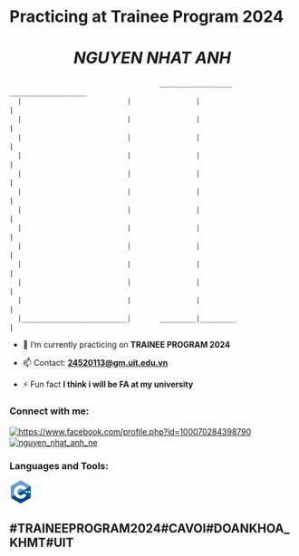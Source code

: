 # **Practicing at Trainee Program 2024**
##### <h1 align="center">*NGUYEN NHAT ANH*</h1>

                                         __________________       ___________________  
      |                          |                |                         |                   
      |                          |                |                         |
      |                          |                |                         |
      |                          |                |                         |
      |                          |                |                         |
      |                          |                |                         |
      |                          |                |                         |
      |                          |                |                         |
      |                          |                |                         |
      |                          |                |                         |
      |                          |                |                         |
      |                          |                |                         |
      |__________________________|       _________|_________                |


- 🔭 I’m currently practicing on **TRAINEE PROGRAM 2024**

- 📫 Contact: **24520113@gm.uit.edu.vn**

- ⚡ Fun fact **I think i will be FA at my university**

<h3 align="left">Connect with me:</h3>
<p align="left">
<a href="https://fb.com/https://www.facebook.com/profile.php?id=100070284398790" target="blank"><img align="center" src="https://raw.githubusercontent.com/rahuldkjain/github-profile-readme-generator/master/src/images/icons/Social/facebook.svg" alt="https://www.facebook.com/profile.php?id=100070284398790" height="30" width="40" /></a>
<a href="https://instagram.com/nguyen_nhat_anh_ne" target="blank"><img align="center" src="https://raw.githubusercontent.com/rahuldkjain/github-profile-readme-generator/master/src/images/icons/Social/instagram.svg" alt="nguyen_nhat_anh_ne" height="30" width="40" /></a>
</p>

<h3 align="left">Languages and Tools:</h3>
<p align="left"> <a href="https://www.w3schools.com/cpp/" target="_blank" rel="noreferrer"> <img src="https://raw.githubusercontent.com/devicons/devicon/master/icons/cplusplus/cplusplus-original.svg" alt="cplusplus" width="40" height="40"/> </a> </p>


## #TRAINEEPROGRAM2024#CAVOI#DOANKHOA_KHMT#UIT